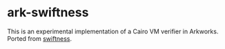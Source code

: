 # ark-swiftness

This is an experimental implementation of a Cairo VM verifier in Arkworks. Ported from [swiftness](https://github.com/iosis-tech/swiftness).
